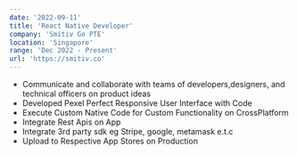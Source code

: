 ```yaml
---
date: '2022-09-11'
title: 'React Native Developer'
company: 'Smitiv Go PTE'
location: 'Singapore'
range: 'Dec 2022 - Present'
url: 'https://smitiv.co'
---
```


- Communicate and collaborate with teams of developers,designers, and technical officers on product ideas
- Developed Pexel Perfect Responsive User Interface with Code
- Execute Custom Native Code for Custom Functionality on CrossPlatform
- Integrate Rest Apis on App
- Integrate 3rd party sdk eg Stripe, google, metamask e.t.c
- Upload to Respective App Stores on Production



